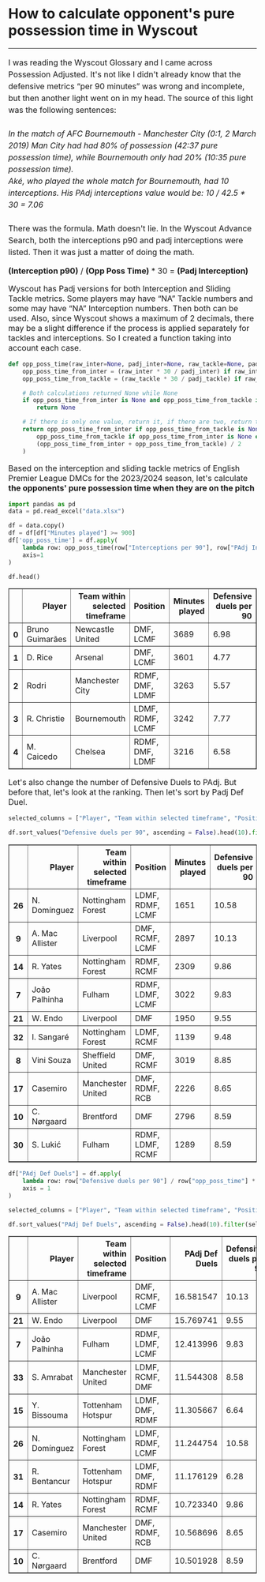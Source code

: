 # **How to calculate opponent's pure possession time in Wyscout**
<hr>

<p style="line-height: 1.5; font-size: 16px;">I was reading the Wyscout Glossary and I came across Possession Adjusted. It's not like I didn't already know that the defensive metrics “per 90 minutes” was wrong and incomplete, but then another light went on in my head. The source of this light was the following sentences:<br><br><em>In the match of AFC Bournemouth - Manchester City (0:1, 2 March 2019) Man City had had 80% of possession (42:37 pure possession time), while Bournemouth only had 20% (10:35 pure possession time).<br>Aké, who played the whole match for Bournemouth, had 10 interceptions. His PAdj interceptions value would be: 10 / 42.5 * 30 = 7.06</em><br><br>There was the formula. Math doesn't lie. In the Wyscout Advance Search, both the interceptions p90 and padj interceptions were listed. Then it was just a matter of doing the math.</p>

<p style="font-size: 16px;">
  <strong>(Interception p90)</strong> / <strong>(Opp Poss Time)</strong> * 30 = <strong>(Padj Interception)</strong>
</p>

<p style="font-size: 16px;">
  Wyscout has Padj versions for both Interception and Sliding Tackle metrics. Some players may have “NA” Tackle numbers and some may have “NA” Interception numbers. Then both can be used. Also, since Wyscout shows a maximum of 2 decimals, there may be a slight difference if the process is applied separately for tackles and interceptions. So I created a function taking into account each case.
</p>


```python
def opp_poss_time(raw_inter=None, padj_inter=None, raw_tackle=None, padj_tackle=None):
    opp_poss_time_from_inter = (raw_inter * 30 / padj_inter) if raw_inter and padj_inter else None
    opp_poss_time_from_tackle = (raw_tackle * 30 / padj_tackle) if raw_tackle and padj_tackle else None

    # Both calculations returned None while None
    if opp_poss_time_from_inter is None and opp_poss_time_from_tackle is None:
        return None

    # If there is only one value, return it, if there are two, return the average
    return opp_poss_time_from_inter if opp_poss_time_from_tackle is None else (
        opp_poss_time_from_tackle if opp_poss_time_from_inter is None else
        (opp_poss_time_from_inter + opp_poss_time_from_tackle) / 2
    )
```

<p style="font-size: 16px;">
  Based on the interception and sliding tackle metrics of English Premier League DMCs for the 2023/2024 season, let's calculate <strong>the opponents' pure possession time when they are on the pitch</strong>
</p>


```python
import pandas as pd
data = pd.read_excel("data.xlsx")

df = data.copy()
df = df[df["Minutes played"] >= 900]
df['opp_poss_time'] = df.apply(
    lambda row: opp_poss_time(row["Interceptions per 90"], row["PAdj Interceptions"], row["Sliding tackles per 90"], row["PAdj Sliding tackles"]), 
    axis=1
)

df.head()
```




<div>
<style scoped>
    .dataframe tbody tr th:only-of-type {
        vertical-align: middle;
    }

    .dataframe tbody tr th {
        vertical-align: top;
    }

    .dataframe thead th {
        text-align: right;
    }
</style>
<table border="1" class="dataframe">
  <thead>
    <tr style="text-align: right;">
      <th></th>
      <th>Player</th>
      <th>Team within selected timeframe</th>
      <th>Position</th>
      <th>Minutes played</th>
      <th>Defensive duels per 90</th>
      <th>Defensive duels won, %</th>
      <th>Sliding tackles per 90</th>
      <th>PAdj Sliding tackles</th>
      <th>Interceptions per 90</th>
      <th>PAdj Interceptions</th>
      <th>opp_poss_time</th>
    </tr>
  </thead>
  <tbody>
    <tr>
      <th>0</th>
      <td>Bruno Guimarães</td>
      <td>Newcastle United</td>
      <td>DMF, LCMF</td>
      <td>3689</td>
      <td>6.98</td>
      <td>61.89</td>
      <td>0.54</td>
      <td>0.75</td>
      <td>3.46</td>
      <td>4.85</td>
      <td>21.501031</td>
    </tr>
    <tr>
      <th>1</th>
      <td>D. Rice</td>
      <td>Arsenal</td>
      <td>DMF, LCMF</td>
      <td>3601</td>
      <td>4.77</td>
      <td>66.49</td>
      <td>0.47</td>
      <td>0.70</td>
      <td>3.50</td>
      <td>5.14</td>
      <td>20.285436</td>
    </tr>
    <tr>
      <th>2</th>
      <td>Rodri</td>
      <td>Manchester City</td>
      <td>RDMF, DMF, LDMF</td>
      <td>3263</td>
      <td>5.57</td>
      <td>59.90</td>
      <td>0.08</td>
      <td>0.14</td>
      <td>4.03</td>
      <td>6.89</td>
      <td>17.345013</td>
    </tr>
    <tr>
      <th>3</th>
      <td>R. Christie</td>
      <td>Bournemouth</td>
      <td>LDMF, RDMF, LCMF</td>
      <td>3242</td>
      <td>7.77</td>
      <td>58.57</td>
      <td>0.81</td>
      <td>1.02</td>
      <td>4.83</td>
      <td>6.09</td>
      <td>23.808316</td>
    </tr>
    <tr>
      <th>4</th>
      <td>M. Caicedo</td>
      <td>Chelsea</td>
      <td>RDMF, DMF, LDMF</td>
      <td>3216</td>
      <td>6.58</td>
      <td>56.60</td>
      <td>0.31</td>
      <td>0.45</td>
      <td>4.00</td>
      <td>5.89</td>
      <td>20.520091</td>
    </tr>
  </tbody>
</table>
</div>



<p style="font-size: 16px;">
  Let's also change the number of Defensive Duels to PAdj. But before that, let's look at the ranking. Then let's sort by Padj Def Duel.
</p>


```python
selected_columns = ["Player", "Team within selected timeframe", "Position", "Minutes played", "Defensive duels per 90", "Defensive duels won, %", "opp_poss_time"]

df.sort_values("Defensive duels per 90", ascending = False).head(10).filter(selected_columns)
```




<div>
<style scoped>
    .dataframe tbody tr th:only-of-type {
        vertical-align: middle;
    }

    .dataframe tbody tr th {
        vertical-align: top;
    }

    .dataframe thead th {
        text-align: right;
    }
</style>
<table border="1" class="dataframe">
  <thead>
    <tr style="text-align: right;">
      <th></th>
      <th>Player</th>
      <th>Team within selected timeframe</th>
      <th>Position</th>
      <th>Minutes played</th>
      <th>Defensive duels per 90</th>
      <th>Defensive duels won, %</th>
      <th>opp_poss_time</th>
    </tr>
  </thead>
  <tbody>
    <tr>
      <th>26</th>
      <td>N. Domínguez</td>
      <td>Nottingham Forest</td>
      <td>LDMF, RDMF, LCMF</td>
      <td>1651</td>
      <td>10.58</td>
      <td>67.01</td>
      <td>28.226496</td>
    </tr>
    <tr>
      <th>9</th>
      <td>A. Mac Allister</td>
      <td>Liverpool</td>
      <td>DMF, RCMF, LCMF</td>
      <td>2897</td>
      <td>10.13</td>
      <td>57.36</td>
      <td>18.327602</td>
    </tr>
    <tr>
      <th>14</th>
      <td>R. Yates</td>
      <td>Nottingham Forest</td>
      <td>RDMF, RCMF</td>
      <td>2309</td>
      <td>9.86</td>
      <td>64.03</td>
      <td>27.584688</td>
    </tr>
    <tr>
      <th>7</th>
      <td>João Palhinha</td>
      <td>Fulham</td>
      <td>RDMF, LDMF, LCMF</td>
      <td>3022</td>
      <td>9.83</td>
      <td>61.52</td>
      <td>23.755446</td>
    </tr>
    <tr>
      <th>21</th>
      <td>W. Endo</td>
      <td>Liverpool</td>
      <td>DMF</td>
      <td>1950</td>
      <td>9.55</td>
      <td>56.04</td>
      <td>18.167705</td>
    </tr>
    <tr>
      <th>32</th>
      <td>I. Sangaré</td>
      <td>Nottingham Forest</td>
      <td>LDMF, RCMF</td>
      <td>1139</td>
      <td>9.48</td>
      <td>60.00</td>
      <td>28.369565</td>
    </tr>
    <tr>
      <th>8</th>
      <td>Vini Souza</td>
      <td>Sheffield United</td>
      <td>DMF, RCMF</td>
      <td>3019</td>
      <td>8.85</td>
      <td>66.67</td>
      <td>29.744412</td>
    </tr>
    <tr>
      <th>17</th>
      <td>Casemiro</td>
      <td>Manchester United</td>
      <td>DMF, RDMF, RCB</td>
      <td>2226</td>
      <td>8.65</td>
      <td>60.75</td>
      <td>24.553645</td>
    </tr>
    <tr>
      <th>10</th>
      <td>C. Nørgaard</td>
      <td>Brentford</td>
      <td>DMF</td>
      <td>2796</td>
      <td>8.59</td>
      <td>61.05</td>
      <td>24.538352</td>
    </tr>
    <tr>
      <th>30</th>
      <td>S. Lukić</td>
      <td>Fulham</td>
      <td>RDMF, LDMF, RCMF</td>
      <td>1289</td>
      <td>8.59</td>
      <td>52.85</td>
      <td>25.066950</td>
    </tr>
  </tbody>
</table>
</div>




```python
df["PAdj Def Duels"] = df.apply(
    lambda row: row["Defensive duels per 90"] / row["opp_poss_time"] * 30,
    axis = 1
)

selected_columns = ["Player", "Team within selected timeframe", "Position", "PAdj Def Duels", "Defensive duels per 90", "Defensive duels won, %", "opp_poss_time"]

df.sort_values("PAdj Def Duels", ascending = False).head(10).filter(selected_columns)
```




<div>
<style scoped>
    .dataframe tbody tr th:only-of-type {
        vertical-align: middle;
    }

    .dataframe tbody tr th {
        vertical-align: top;
    }

    .dataframe thead th {
        text-align: right;
    }
</style>
<table border="1" class="dataframe">
  <thead>
    <tr style="text-align: right;">
      <th></th>
      <th>Player</th>
      <th>Team within selected timeframe</th>
      <th>Position</th>
      <th>PAdj Def Duels</th>
      <th>Defensive duels per 90</th>
      <th>Defensive duels won, %</th>
      <th>opp_poss_time</th>
    </tr>
  </thead>
  <tbody>
    <tr>
      <th>9</th>
      <td>A. Mac Allister</td>
      <td>Liverpool</td>
      <td>DMF, RCMF, LCMF</td>
      <td>16.581547</td>
      <td>10.13</td>
      <td>57.36</td>
      <td>18.327602</td>
    </tr>
    <tr>
      <th>21</th>
      <td>W. Endo</td>
      <td>Liverpool</td>
      <td>DMF</td>
      <td>15.769741</td>
      <td>9.55</td>
      <td>56.04</td>
      <td>18.167705</td>
    </tr>
    <tr>
      <th>7</th>
      <td>João Palhinha</td>
      <td>Fulham</td>
      <td>RDMF, LDMF, LCMF</td>
      <td>12.413996</td>
      <td>9.83</td>
      <td>61.52</td>
      <td>23.755446</td>
    </tr>
    <tr>
      <th>33</th>
      <td>S. Amrabat</td>
      <td>Manchester United</td>
      <td>LDMF, RCMF, DMF</td>
      <td>11.544308</td>
      <td>8.58</td>
      <td>53.40</td>
      <td>22.296703</td>
    </tr>
    <tr>
      <th>15</th>
      <td>Y. Bissouma</td>
      <td>Tottenham Hotspur</td>
      <td>LDMF, DMF, RDMF</td>
      <td>11.305667</td>
      <td>6.64</td>
      <td>61.31</td>
      <td>17.619482</td>
    </tr>
    <tr>
      <th>26</th>
      <td>N. Domínguez</td>
      <td>Nottingham Forest</td>
      <td>LDMF, RDMF, LCMF</td>
      <td>11.244754</td>
      <td>10.58</td>
      <td>67.01</td>
      <td>28.226496</td>
    </tr>
    <tr>
      <th>31</th>
      <td>R. Bentancur</td>
      <td>Tottenham Hotspur</td>
      <td>LDMF, DMF, RDMF</td>
      <td>11.176129</td>
      <td>6.28</td>
      <td>61.25</td>
      <td>16.857357</td>
    </tr>
    <tr>
      <th>14</th>
      <td>R. Yates</td>
      <td>Nottingham Forest</td>
      <td>RDMF, RCMF</td>
      <td>10.723340</td>
      <td>9.86</td>
      <td>64.03</td>
      <td>27.584688</td>
    </tr>
    <tr>
      <th>17</th>
      <td>Casemiro</td>
      <td>Manchester United</td>
      <td>DMF, RDMF, RCB</td>
      <td>10.568696</td>
      <td>8.65</td>
      <td>60.75</td>
      <td>24.553645</td>
    </tr>
    <tr>
      <th>10</th>
      <td>C. Nørgaard</td>
      <td>Brentford</td>
      <td>DMF</td>
      <td>10.501928</td>
      <td>8.59</td>
      <td>61.05</td>
      <td>24.538352</td>
    </tr>
  </tbody>
</table>
</div>


